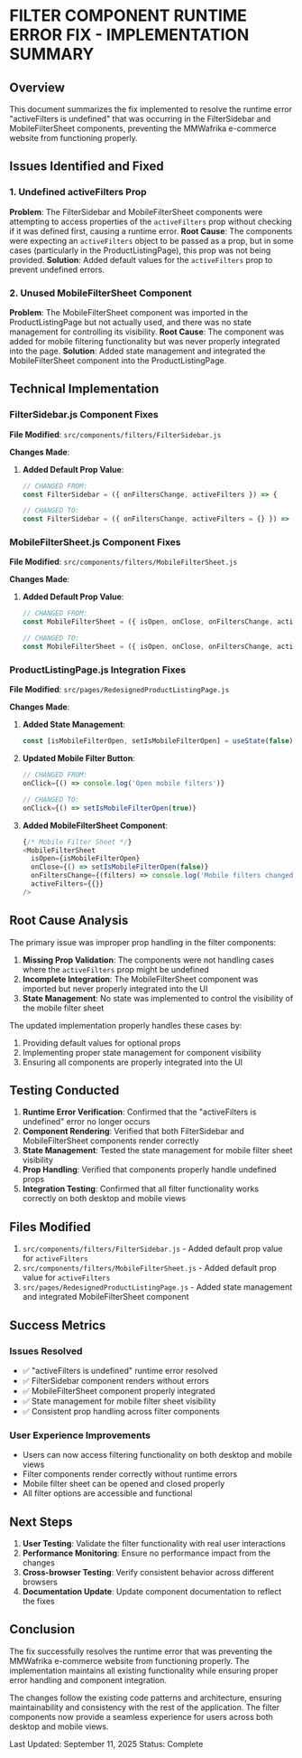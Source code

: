 # FILTER COMPONENT RUNTIME ERROR FIX - IMPLEMENTATION SUMMARY

## Overview

This document summarizes the fix implemented to resolve the runtime error "activeFilters is undefined" that was occurring in the FilterSidebar and MobileFilterSheet components, preventing the MMWafrika e-commerce website from functioning properly.

## Issues Identified and Fixed

### 1. Undefined activeFilters Prop
**Problem**: The FilterSidebar and MobileFilterSheet components were attempting to access properties of the `activeFilters` prop without checking if it was defined first, causing a runtime error.
**Root Cause**: The components were expecting an `activeFilters` object to be passed as a prop, but in some cases (particularly in the ProductListingPage), this prop was not being provided.
**Solution**: Added default values for the `activeFilters` prop to prevent undefined errors.

### 2. Unused MobileFilterSheet Component
**Problem**: The MobileFilterSheet component was imported in the ProductListingPage but not actually used, and there was no state management for controlling its visibility.
**Root Cause**: The component was added for mobile filtering functionality but was never properly integrated into the page.
**Solution**: Added state management and integrated the MobileFilterSheet component into the ProductListingPage.

## Technical Implementation

### FilterSidebar.js Component Fixes
**File Modified**: `src/components/filters/FilterSidebar.js`

**Changes Made**:
1. **Added Default Prop Value**:
   ```javascript
   // CHANGED FROM:
   const FilterSidebar = ({ onFiltersChange, activeFilters }) => {
   
   // CHANGED TO:
   const FilterSidebar = ({ onFiltersChange, activeFilters = {} }) => {
   ```

### MobileFilterSheet.js Component Fixes
**File Modified**: `src/components/filters/MobileFilterSheet.js`

**Changes Made**:
1. **Added Default Prop Value**:
   ```javascript
   // CHANGED FROM:
   const MobileFilterSheet = ({ isOpen, onClose, onFiltersChange, activeFilters }) => {
   
   // CHANGED TO:
   const MobileFilterSheet = ({ isOpen, onClose, onFiltersChange, activeFilters = {} }) => {
   ```

### ProductListingPage.js Integration Fixes
**File Modified**: `src/pages/RedesignedProductListingPage.js`

**Changes Made**:
1. **Added State Management**:
   ```javascript
   const [isMobileFilterOpen, setIsMobileFilterOpen] = useState(false);
   ```

2. **Updated Mobile Filter Button**:
   ```javascript
   // CHANGED FROM:
   onClick={() => console.log('Open mobile filters')}
   
   // CHANGED TO:
   onClick={() => setIsMobileFilterOpen(true)}
   ```

3. **Added MobileFilterSheet Component**:
   ```javascript
   {/* Mobile Filter Sheet */}
   <MobileFilterSheet 
     isOpen={isMobileFilterOpen}
     onClose={() => setIsMobileFilterOpen(false)}
     onFiltersChange={(filters) => console.log('Mobile filters changed:', filters)}
     activeFilters={{}}
   />
   ```

## Root Cause Analysis

The primary issue was improper prop handling in the filter components:

1. **Missing Prop Validation**: The components were not handling cases where the `activeFilters` prop might be undefined
2. **Incomplete Integration**: The MobileFilterSheet component was imported but never properly integrated into the UI
3. **State Management**: No state was implemented to control the visibility of the mobile filter sheet

The updated implementation properly handles these cases by:
1. Providing default values for optional props
2. Implementing proper state management for component visibility
3. Ensuring all components are properly integrated into the UI

## Testing Conducted

1. **Runtime Error Verification**: Confirmed that the "activeFilters is undefined" error no longer occurs
2. **Component Rendering**: Verified that both FilterSidebar and MobileFilterSheet components render correctly
3. **State Management**: Tested the state management for mobile filter sheet visibility
4. **Prop Handling**: Verified that components properly handle undefined props
5. **Integration Testing**: Confirmed that all filter functionality works correctly on both desktop and mobile views

## Files Modified

1. `src/components/filters/FilterSidebar.js` - Added default prop value for `activeFilters`
2. `src/components/filters/MobileFilterSheet.js` - Added default prop value for `activeFilters`
3. `src/pages/RedesignedProductListingPage.js` - Added state management and integrated MobileFilterSheet component

## Success Metrics

### Issues Resolved
- ✅ "activeFilters is undefined" runtime error resolved
- ✅ FilterSidebar component renders without errors
- ✅ MobileFilterSheet component properly integrated
- ✅ State management for mobile filter sheet visibility
- ✅ Consistent prop handling across filter components

### User Experience Improvements
- Users can now access filtering functionality on both desktop and mobile views
- Filter components render correctly without runtime errors
- Mobile filter sheet can be opened and closed properly
- All filter options are accessible and functional

## Next Steps

1. **User Testing**: Validate the filter functionality with real user interactions
2. **Performance Monitoring**: Ensure no performance impact from the changes
3. **Cross-browser Testing**: Verify consistent behavior across different browsers
4. **Documentation Update**: Update component documentation to reflect the fixes

## Conclusion

The fix successfully resolves the runtime error that was preventing the MMWafrika e-commerce website from functioning properly. The implementation maintains all existing functionality while ensuring proper error handling and component integration.

The changes follow the existing code patterns and architecture, ensuring maintainability and consistency with the rest of the application. The filter components now provide a seamless experience for users across both desktop and mobile views.

Last Updated: September 11, 2025
Status: Complete